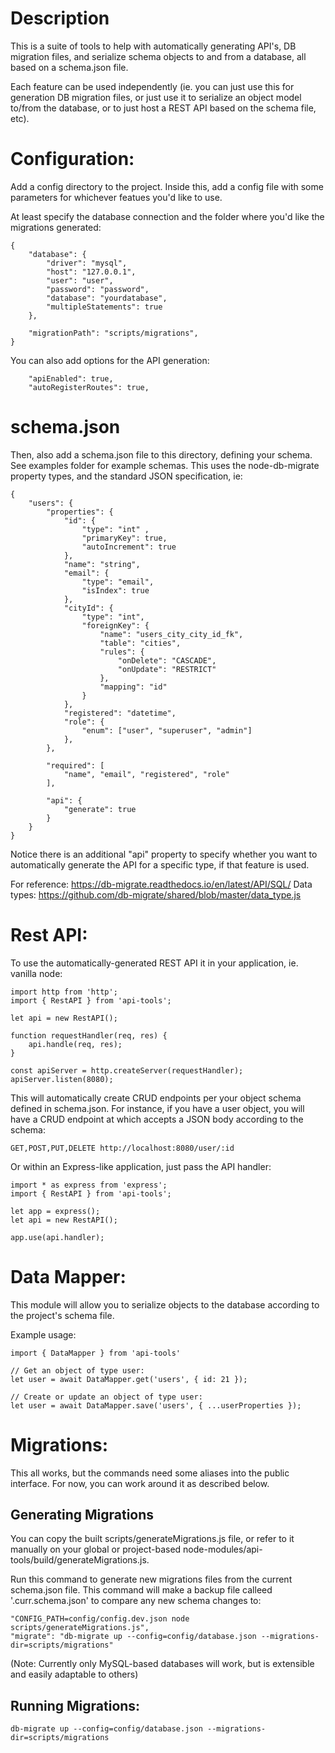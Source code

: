 # Description

This is a suite of tools to help with automatically generating API's, DB migration files, and serialize schema objects to and from a database, all based on a schema.json file.

Each feature can be used independently (ie. you can just use this for generation DB migration files, or just use it to serialize an object model to/from the database, or to just host a REST API based on the schema file, etc).

#

# Configuration:

Add a config directory to the project.
Inside this, add a config file with some parameters for whichever featues you'd like to use. 

At least specify the database connection and the folder where you'd like the migrations generated:
```
{
    "database": {
        "driver": "mysql",
        "host": "127.0.0.1",
        "user": "user",
        "password": "password",
        "database": "yourdatabase",
        "multipleStatements": true
    },
    
    "migrationPath": "scripts/migrations",
}

```

You can also add options for the API generation:
```
    "apiEnabled": true,
    "autoRegisterRoutes": true,
```

# schema.json

Then, also add a schema.json file to this directory, defining your schema. 
See examples folder for example schemas.
This uses the node-db-migrate property types, and the standard JSON specification, ie:

```
{
    "users": {
        "properties": {
            "id": { 
                "type": "int" ,
                "primaryKey": true, 
                "autoIncrement": true
            },
            "name": "string",
            "email": {
                "type": "email",
                "isIndex": true
            },
            "cityId": {
                "type": "int",
                "foreignKey": {
                    "name": "users_city_city_id_fk",
                    "table": "cities",
                    "rules": {
                        "onDelete": "CASCADE",
                        "onUpdate": "RESTRICT"
                    },
                    "mapping": "id"
                }
            },
            "registered": "datetime",
            "role": {
                "enum": ["user", "superuser", "admin"]
            },
        },

        "required": [
            "name", "email", "registered", "role"
        ],
        
        "api": {
            "generate": true
        }
    }
}
```

Notice there is an additional "api" property to specify whether you want to automatically generate the API for a specific type, if that feature is used.

For reference: https://db-migrate.readthedocs.io/en/latest/API/SQL/
Data types: https://github.com/db-migrate/shared/blob/master/data_type.js



# Rest API:

To use the automatically-generated REST API it in your application, ie. vanilla node:

```
import http from 'http';
import { RestAPI } from 'api-tools';

let api = new RestAPI();

function requestHandler(req, res) {
    api.handle(req, res);
}

const apiServer = http.createServer(requestHandler);
apiServer.listen(8080);
```

This will automatically create CRUD endpoints per your object schema defined in schema.json.
For instance, if you have a user object, you will have a CRUD endpoint at which accepts a JSON body according to the schema:

`GET,POST,PUT,DELETE http://localhost:8080/user/:id`


Or within an Express-like application, just pass the API handler:

```
import * as express from 'express';
import { RestAPI } from 'api-tools';

let app = express();
let api = new RestAPI();

app.use(api.handler);
```

# Data Mapper:

This module will allow you to serialize objects to the database according to the project's schema 
file.

Example usage:
```
import { DataMapper } from 'api-tools'

// Get an object of type user:
let user = await DataMapper.get('users', { id: 21 });

// Create or update an object of type user:
let user = await DataMapper.save('users', { ...userProperties });
```

# Migrations:
This all works, but the commands need some aliases into the public interface. For now, you can work around it as described below.

## Generating Migrations

You can copy the built scripts/generateMigrations.js file, or refer to it manually on your global or project-based node-modules/api-tools/build/generateMigrations.js. 

Run this command to generate new migrations files from the current schema.json file. This command will make a backup file calleed '.curr.schema.json' to compare any new schema changes to:
```
"CONFIG_PATH=config/config.dev.json node scripts/generateMigrations.js",
"migrate": "db-migrate up --config=config/database.json --migrations-dir=scripts/migrations"
```

(Note: Currently only MySQL-based databases will work, but is extensible and easily adaptable to others)

## Running Migrations:

```
db-migrate up --config=config/database.json --migrations-dir=scripts/migrations
```
